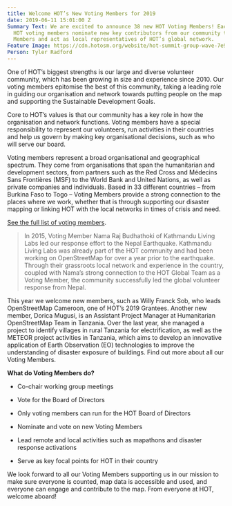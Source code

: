 ```yaml
---
title: Welcome HOT’s New Voting Members for 2019
date: 2019-06-11 15:01:00 Z
Summary Text: We are excited to announce 38 new HOT Voting Members! Each year, existing
  HOT voting members nominate new key contributors from our community to become Voting
  Members and act as local representatives of HOT’s global network.
Feature Image: https://cdn.hotosm.org/website/hot-summit-group-wave-7e914b.JPG
Person: Tyler Radford
---
```


One of HOT’s biggest strengths is our large and diverse volunteer community, which has been growing in size and experience since 2010. Our voting members epitomise the best of this community, taking a leading role in guiding our organisation and network towards putting people on the map and supporting the Sustainable Development Goals.

Core to HOT’s values is that our community has a key role in how the organisation and network functions. Voting members have a special responsibility to represent our volunteers, run activities in their countries and help us govern by making key organisational decisions, such as who will serve our board.

Voting members represent a broad organisational and geographical spectrum. They come from organisations that span the humanitarian and development sectors, from partners such as the Red Cross and Médecins Sans Frontières (MSF) to the World Bank and United Nations, as well as private companies and individuals. Based in 33 different countries – from Burkina Faso to Togo – Voting Members provide a strong connection to the places where we work, whether that is through supporting our disaster mapping or linking HOT with the local networks in times of crisis and need.

[See the full list of voting members](https://www.hotosm.org/voting-members).

> In 2015, Voting Member Nama Raj Budhathoki of Kathmandu Living Labs led our response effort to the Nepal Earthquake. Kathmandu Living Labs was already part of the HOT community and had been working on OpenStreetMap for over a year  prior to the earthquake. Through their grassroots local network and experience in the country, coupled with Nama’s strong connection to the HOT Global Team as a Voting Member, the community successfully led the global volunteer response from Nepal.

This year we welcome new members, such as Willy Franck Sob, who leads OpenStreetMap Cameroon, one of HOT’s 2019 Grantees. Another new member, Dorica Mugusi, is an Assistant Project Manager at Humanitarian OpenStreetMap Team in Tanzania. Over the last year, she managed a project to identify villages in rural Tanzania for electrification, as well as the METEOR project activities in Tanzania, which aims to develop an innovative application of Earth Observation (EO) technologies to improve the understanding of disaster exposure of buildings. Find out more about all our Voting Members.

**What do Voting Members do?**

* Co-chair working group meetings

* Vote for the Board of Directors

* Only voting members can run for the HOT Board of Directors

* Nominate and vote on new Voting Members

* Lead remote and local activities such as mapathons and disaster response activations

* Serve as key focal points for HOT in their country

We look forward to all our Voting Members supporting us in our mission to make sure everyone is counted, map data is accessible and used, and everyone can engage and contribute to the map. From everyone at HOT, welcome aboard!